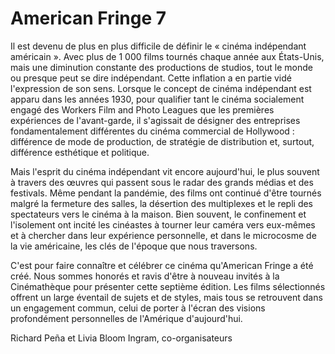 # American Fringe 7

Il est devenu de plus en plus difficile de définir le « cinéma indépendant américain ». Avec plus de 1 000 films tournés chaque année aux États-Unis, mais une diminution constante des productions de studios, tout le monde ou presque peut se dire indépendant. Cette inflation a en partie vidé l'expression de son sens. Lorsque le concept de cinéma indépendant est apparu dans les années 1930, pour qualifier tant le cinéma socialement engagé des Workers Film and Photo Leagues que les premières expériences de l'avant-garde, il s'agissait de désigner des entreprises fondamentalement différentes du cinéma commercial de Hollywood : différence de mode de production, de stratégie de distribution et, surtout, différence esthétique et politique.

Mais l'esprit du cinéma indépendant vit encore aujourd'hui, le plus souvent à travers des œuvres qui passent sous le radar des grands médias et des festivals. Même pendant la pandémie, des films ont continué d'être tournés malgré la fermeture des salles, la désertion des multiplexes et le repli des spectateurs vers le cinéma à la maison. Bien souvent, le confinement et l'isolement ont incité les cinéastes à tourner leur caméra vers eux-mêmes et à chercher dans leur expérience personnelle, et dans le microcosme de la vie américaine, les clés de l'époque que nous traversons.

C'est pour faire connaître et célébrer ce cinéma qu'American Fringe a été créé. Nous sommes honorés et ravis d'être à nouveau invités à la Cinémathèque pour présenter cette septième édition. Les films sélectionnés offrent un large éventail de sujets et de styles, mais tous se retrouvent dans un engagement commun, celui de porter à l'écran des visions profondément personnelles de l'Amérique d'aujourd'hui.

Richard Peña et Livia Bloom Ingram, co-organisateurs
